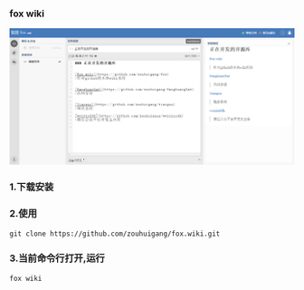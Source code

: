 ### fox wiki

![images](./image/screen.png)


### 1.下载安装


### 2.使用

	git clone https://github.com/zouhuigang/fox.wiki.git

### 3.当前命令行打开,运行

	fox wiki












